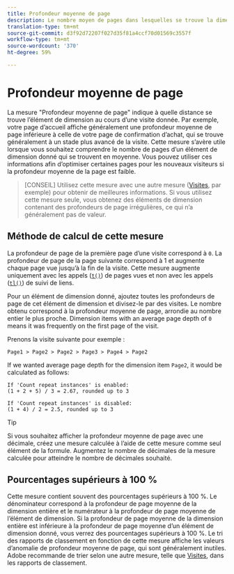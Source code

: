 ```yaml
---
title: Profondeur moyenne de page
description: Le nombre moyen de pages dans lesquelles se trouve la dimension.
translation-type: tm+mt
source-git-commit: d3f92d72207f027d35f81a4ccf70d01569c3557f
workflow-type: tm+mt
source-wordcount: '370'
ht-degree: 59%

---
```



# Profondeur moyenne de page

La mesure &quot;Profondeur moyenne de page&quot; indique à quelle distance se trouve l’élément de dimension au cours d’une visite donnée. Par exemple, votre page d’accueil affiche généralement une profondeur moyenne de page inférieure à celle de votre page de confirmation d’achat, qui se trouve généralement à un stade plus avancé de la visite. Cette mesure s’avère utile lorsque vous souhaitez comprendre le nombre de pages d’un élément de dimension donné qui se trouvent en moyenne. Vous pouvez utiliser ces informations afin d’optimiser certaines pages pour les nouveaux visiteurs si la profondeur moyenne de la page est faible.

>[CONSEIL] Utilisez cette mesure avec une autre mesure ([Visites](visits.md), par exemple) pour obtenir de meilleures informations. Si vous utilisez cette mesure seule, vous obtenez des éléments de dimension contenant des profondeurs de page irrégulières, ce qui n’a généralement pas de valeur.

## Méthode de calcul de cette mesure

La profondeur de page de la première page d’une visite correspond à `0`. La profondeur de page de la page suivante correspond à 1 et augmente chaque page vue jusqu’à la fin de la visite. Cette mesure augmente uniquement avec les appels ([`t()`](/help/implement/vars/functions/t-method.md)) de pages vues et non avec les appels ([`tl()`](/help/implement/vars/functions/tl-method.md)) de suivi de liens.

Pour un élément de dimension donné, ajoutez toutes les profondeurs de page de cet élément de dimension et divisez-le par des visites. Le nombre obtenu correspond à la profondeur moyenne de page, arrondie au nombre entier le plus proche. Dimension items with an average page depth of `0` means it was frequently on the first page of the visit.

Prenons la visite suivante pour exemple :

```text
Page1 > Page2 > Page2 > Page3 > Page4 > Page2
```

If we wanted average page depth for the dimension item `Page2`, it would be calculated as follows:

```text
If 'Count repeat instances' is enabled:
(1 + 2 + 5) / 3 = 2.67, rounded up to 3

If 'Count repeat instances' is disabled:
(1 + 4) / 2 = 2.5, rounded up to 3
```

>[!TIP]
>
>Si vous souhaitez afficher la profondeur moyenne de page avec une décimale, créez une mesure calculée à l’aide de cette mesure comme seul élément de la formule. Augmentez le nombre de décimales de la mesure calculée pour atteindre le nombre de décimales souhaité.

## Pourcentages supérieurs à 100 %

Cette mesure contient souvent des pourcentages supérieurs à 100 %. Le dénominateur correspond à la profondeur de page moyenne de la dimension entière et le numérateur à la profondeur de page moyenne de l’élément de dimension. Si la profondeur de page moyenne de la dimension entière est inférieure à la profondeur de page moyenne d’un élément de dimension donné, vous verrez des pourcentages supérieurs à 100 %. Le tri des rapports de classement en fonction de cette mesure affiche les valeurs d’anomalie de profondeur moyenne de page, qui sont généralement inutiles. Adobe recommande de trier selon une autre mesure, telle que [Visites](visits.md), dans les rapports de classement.